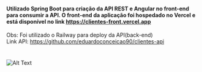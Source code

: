 #### Utilizado Spring Boot para criação da API REST e Angular no front-end para consumir a API. O front-end da aplicação foi hospedado no Vercel e está disponível no link https://clientes-front.vercel.app

Obs: Foi utilizado o Railway para deploy da API(back-end)</br>
Link API: https://github.com/eduardoconceicao90/clientes-api
#

![Alt Text](http://g.recordit.co/WFJuR9mlNh.gif)
